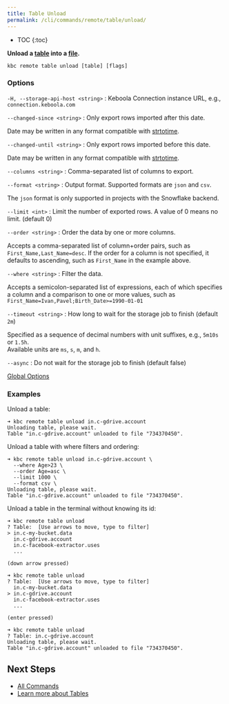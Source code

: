 ```yaml
---
title: Table Unload
permalink: /cli/commands/remote/table/unload/
---
```


* TOC
{:toc}

**Unload a [table](https://help.keboola.com/storage/tables/) into a [file](https://help.keboola.com/storage/files/).**

```
kbc remote table unload [table] [flags]
```

### Options

`-H, --storage-api-host <string>`
: Keboola Connection instance URL, e.g., `connection.keboola.com`

`--changed-since <string>`
: Only export rows imported after this date.

  Date may be written in any format compatible with [strtotime](https://www.php.net/manual/en/function.strtotime.php).

`--changed-until <string>`
: Only export rows imported before this date.

  Date may be written in any format compatible with [strtotime](https://www.php.net/manual/en/function.strtotime.php).

`--columns <string>`
: Comma-separated list of columns to export.

`--format <string>`
: Output format. Supported formats are `json` and `csv`.
  
  The `json` format is only supported in projects with the Snowflake backend.

`--limit <int>`
: Limit the number of exported rows. A value of 0 means no limit. (default 0)

`--order <string>`
: Order the data by one or more columns.
  
  Accepts a comma-separated list of column+order pairs, such as `First_Name,Last_Name=desc`.
  If the order for a column is not specified, it defaults to ascending, such as `First_Name` in the example above.

`--where <string>`
: Filter the data.

  Accepts a semicolon-separated list of expressions, each of which specifies a column and a comparison to one or more values, such as `First_Name=Ivan,Pavel;Birth_Date>=1990-01-01`

`--timeout <string>`
: How long to wait for the storage job to finish (default `2m`)
  
  Specified as a sequence of decimal numbers with unit suffixes, e.g., `5m10s` or `1.5h`.  
  Available units are `ms`, `s`, `m`, and `h`.

`--async`
: Do not wait for the storage job to finish (default false)

[Global Options](/cli/commands/#global-options)

### Examples

Unload a table:
```
➜ kbc remote table unload in.c-gdrive.account
Unloading table, please wait.
Table "in.c-gdrive.account" unloaded to file "734370450".
```

Unload a table with where filters and ordering:
```
➜ kbc remote table unload in.c-gdrive.account \
  --where Age>23 \
  --order Age=asc \
  --limit 1000 \
  --format csv \
Unloading table, please wait.
Table "in.c-gdrive.account" unloaded to file "734370450".
```

Unload a table in the terminal without knowing its id:
```
➜ kbc remote table unload
? Table:  [Use arrows to move, type to filter]
> in.c-my-bucket.data
  in.c-gdrive.account
  in.c-facebook-extractor.uses
  ...

(down arrow pressed)

➜ kbc remote table unload
? Table:  [Use arrows to move, type to filter]
  in.c-my-bucket.data
> in.c-gdrive.account
  in.c-facebook-extractor.uses
  ...

(enter pressed)

➜ kbc remote table unload
? Table: in.c-gdrive.account
Unloading table, please wait.
Table "in.c-gdrive.account" unloaded to file "734370450".
```

## Next Steps

- [All Commands](/cli/commands/)
- [Learn more about Tables](https://help.keboola.com/storage/tables/)
